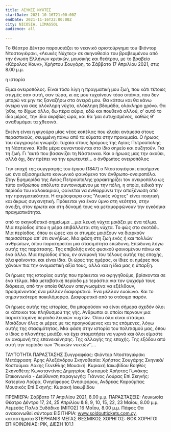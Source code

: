 ```yaml
---
title: ΛΕΥΚΕΣ ΝΥΧΤΕΣ
startDate: 2021-10-16T21:00:00Z
endDate: 2021-11-16T22:00:00Z
city: NICOSIA, LIMASSOL
audience: all

---
```

Το Θέατρο Δέντρο παρουσιάζει το νεανικό αριστούργημα του Φιόντορ Ντοστογιέφσκι, «Λευκές Νύχτες» σε σκηνοθεσία του βραβευμένου από την ένωση Ελλήνων κριτικών, μουσικής και θεάτρου, με το βραβείο «Κάρολος Κουν», Χρήστου Σουγάρη, το Σάββατο 17 Απριλίου 2021, στις 8.00 μ.μ.


η ιστορία


Είμαι ονειροπόλος. Eίναι τόσο λίγη η πραγματική μου ζωή, που κάτι τέτοιες στιγμές σαν αυτή, σαν τώρα, κι ας μου τυχαίνουν τόσο σπάνια, που δεν μπορώ να μην τις ξαναζήσω στα όνειρά μου. Θα κάτσω και θα κάνω όνειρα για σας ολόκληρη νύχτα, ολόκληρη βδομάδα, ολόκληρο χρόνο. Θα ’ρθω, το δίχως άλλο, δω πέρα αύριο, εδώ και πουθενά αλλού, σ’ αυτό το ίδιο μέρος, την ίδια ακριβώς ώρα, και θα ’μαι ευτυχισμένος, καθώς θ’ αναθυμάμαι τα χθεσινά.


Εκείνη είναι η φιγούρα μίας νέας κοπέλας που κλαίει ανάμεσα στους περαστικούς, σκυμμένη πάνω από τα κύματα στην προκυμαία.
Ο ήρωας του συγγραφέα γνωρίζει τυχαία στους δρόμους της Αγίας Πετρούπολης τη Νάστιενκα. Κάθε μέρα συναντιούνται στο ίδιο σημείο και συζητούν. Για τη ζωή. Γι 'αυτό που βασανίζει τη Νάστιενκα. Και ο ήρωας μας την ακούει, αλλά όχι, δεν πρέπει να την ερωτευτεί…
ο άνθρωπος ονειροπόλος


Την εποχή της συγγραφής του έργου (1847) ο Ντοστογιέφσκι επισήμανε ως ένα αξιοσημείωτο κοινωνικό φαινόμενο τον άνθρωπο-ονειροπόλο. Στην Εφημερίδα της Αγίας Πετρούπολης χαρακτηρίζει τον ονειροπόλο ως τύπο ανθρώπου απόλυτα συντονισμένου με την πόλη, η οποία, ειδικά την περίοδο του καλοκαιριού, φαίνεται να ενθαρρύνει την αποξένωση από την πραγματικότητα. Η ατμόσφαιρα στις "Λευκές νύχτες" είναι ποιητική και άκρως συγκινητική. Πρόκειται για έναν ύμνο στη νεότητα, στην άνοιξη, στον έρωτα και στη δύναμή τους να μεταμορφώνουν την εγκόσμια πραγματικότητα.


από το σκηνοθετικό σημείωμα
…μια λευκή νύχτα μοιάζει με ένα τέλμα. Μια περίοδος όπου η μέρα επιβάλλεται στη νύχτα. Το φώς στο σκοτάδι. Μια περίοδος, όπου οι ώρες και οι στιγμές μοιάζουν να διαρκούν περισσότερο απ’ ότι συνήθως. Μια φάση στη ζωή ενός ή και πολλών ανθρώπων, όπου παρατηρείται μια στασιμότητα επώδυνη. Επώδυνη λόγω αυτής της παράτασης. Της επιβολής ενός φυσικού φαινομένου πάνω σε ένα άλλο. Μια περίοδος όπου, εν αναμονή του τέλους αυτής της εποχής, όλα φαίνονται και είναι ίδια. Οι ώρες της ημέρας, οι ίδιες οι ημέρες που χάνουν πια την ονομαστική αξία τους, αλλά και η ίδια μας η ύπαρξη.


Οι ήρωες της ιστορίας αυτής που πρόκειται να αφηγηθούμε, βρίσκονται σε ένα τέλμα. Μια μεταβατική περίοδο με τεράστια για τον ψυχισμό τους διάρκεια, από την οποία θέλουν απεγνωσμένα να εξέλθουν, προσμένοντας ένα μέλλον διαφορετικό. Ένα μέλλον ευοίωνο. Και το σημαντικότερο ποικιλόμορφο. Διαφορετικό από το στάσιμο παρόν.


Οι ήρωες αυτής της ιστορίας, θα μπορούσαν να είναι σήμερα σχεδόν όλοι οι κάτοικοι του πληθυσμού της γής. Ανθρωποι οι οποίοι περνουν μια παρατεταμένη περίοδο λευκών νυχτών. Όπου όλα είναι στάσιμα. Μοιάζουν όλες οι μέρες με τις προηγούμενες και τις επόμενες, λόγω αυτής της στασιμότητας. Μια φάση στην ιστορία του πολιτισμού μας, όπου ο ίδιος ο πλανήτης μοιάζει να έχει σταματήσει να γυρνά και όλοι είμαστε εν αναμονή της επανεκκίνησης. Της αλλαγής της εποχής. Της εξόδου από αυτή την περίοδο των ‘’Λευκών νυκτών’’….


ΤΑΥΤΟΤΗΤΑ ΠΑΡΑΣΤΑΣΗΣ
Συγγραφέας: Φιόντορ Ντοστογιέφσκι
Μετάφραση: Άρης Αλεξάνδρου
Σκηνοθεσία: Χρήστος Σουγάρης
Σκηνικά/Κοστούμια: Λάκης Γενεθλής
Μουσική: Κυριακή Ιακωβίδου
Βοηθός Σκηνοθέτη: Κωνσταντίνος Δημητρίου
Φωτισμοί: Χρήστος Γωγάκης
Επικοινωνία - Διεύθυνση παραγωγής: Γιάννος Λούρας
Επί Σκηνής:
Κατερίνα Λούρα, Ονησίφορος Ονησιφόρου, Ανδρέας Καρούμπας
Μουσικός Επί Σκηνής: Κυριακή Ιακωβίδου


ΠΡΕΜΙΕΡΑ: Σάββατο 17 Απριλίου 2021, 8.00 μ.μ.
ΠΑΡΑΣΤΑΣΕΙΣ: Λευκωσία Θέατρο Δέντρο 17, 24, 25 Απριλίου & 8, 9, 10, 15, 22, 23 Μαΐου, 8.00 μ.μ.
Λεμεσός Παλιό Ξυδάδικο (ΜΙΤΟΣ) 16 Μαΐου, 8.00 μ.μ. Πάφος Θα ανακοινωθεί σύντομα
ΕΙΣΙΤΗΡΙΑ: www.soldouttickets.com.cy, καταστήματα STEPHANIS 
ΜΕΓΑΣ ΘΕΣΜΙΚΟΣ ΧΟΡΗΓΟΣ: ΘΟΚ
ΧΟΡΗΓΟΙ ΕΠΙΚΟΙΝΩΝΙΑΣ: ΡΙΚ, ΔΙΕΣΗ 101.1